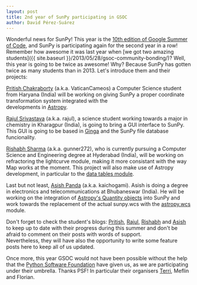```yaml
---
layout: post
title: 2nd year of SunPy participating in GSOC
author: David Pérez-Suárez
---
```


Wonderful news for SunPy!  This year is the 
[10th edition of Google Summer of Code](https://www.google-melange.com/gsoc/homepage/google/gsoc2014),
and SunPy is participating again for the second year in a row! 
Remember how awesome it was last year when 
[we got two amazing students]({{ site.baseurl }}/2013/05/28/gsoc-community-bonding/)?
Well, this year is going to be twice as awesome! Why? Because SunPy has gotten
twice as many students than in 2013.  Let's introduce them and their projects:

[Pritish Chakraborty](https://github.com/VaticanCameos) (a.k.a. VaticanCameos) 
a Computer Science student from Haryana (India) will be working on giving 
SunPy a proper coordinate transformation system integrated with the  
developments in [Astropy](https://github.com/astropy/astropy-APEs/blob/master/APE5.rst).

[Rajul Srivastava](https://github.com/rajul-iitkgp) (a.k.a. rajul), 
a science student working towards a major in chemistry in Kharagpur (India), 
is going to bring a GUI interface to SunPy. 
This GUI is going to be based in [Ginga](https://github.com/ejeschke/ginga) and 
the SunPy file database funcionality.

[Rishabh Sharma](https://github.com/gunner272) (a.k.a. gunner272),
who is currently pursuing a Computer Science and Engineering degree at Hyderabad (India),
will be working on refractoring the lightcurve module, making it
more consistant with the way Map works at the moment. 
This project will also make use of Astropy development, in particular to 
the [data tables module](https://docs.astropy.org/en/stable/table/index.html).

Last but not least, [Asish Panda](https://github.com/kaichogami) (a.k.a. kaichogami).
Asish is doing a degree in electronics and telecommunications at Bhubaneswar (India). 
He will be working on the integration of 
[Astropy's Quantity objects](https://docs.astropy.org/en/stable/units/index.html) 
into SunPy and work towards the replacement of the actual sunpy.wcs with the 
[astropy.wcs](https://docs.astropy.org/en/stable/wcs/index.html)
module. 

Don't forget to check the student's blogs:
[Pritish](http://thejoyofpython.wordpress.com/),
[Rajul](http://pettycoder.blogspot.in),
[Rishabh](http://rishabhsharmagunner.wordpress.com/) and
[Asish](http://sunpygsoc.wordpress.com/) 
to keep up to date with their progress during this summer and don't be
afraid to comment on their posts with words of support.  
Nevertheless, they will have also the opportunity to write some feature posts here
to keep all of us updated.

Once more, this year GSOC would not have been possible without the help that the
[Python Software Foundation](https://wiki.python.org/moin/SummerOfCode/2014) 
have given us, as we are participating under their umbrella.
Thanks PSF! In particular their organisers 
[Terri](http://terri.zone12.com/),
Meflin and Florian.
